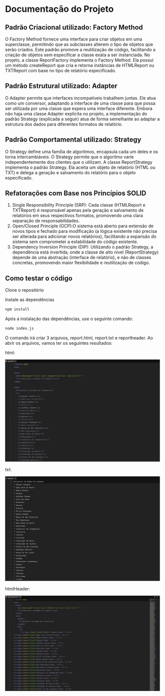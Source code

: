 # Documentação do Projeto
## Padrão Criacional utilizado: Factory Method
O Factory Method fornece uma interface para criar objetos em uma superclasse, permitindo que as subclasses alterem o tipo de objetos que serão criados. Este padrão promove a reutilização de código, facilitando a criação de objetos sem especificar a classe exata a ser instanciada. No projeto, a classe ReportFactory implementa o Factory Method. Ela possui um método createReport que cria e retorna instâncias de HTMLReport ou TXTReport com base no tipo de relatório especificado.

## Padrão Estrutural utilizado: Adapter
O Adapter permite que interfaces incompatíveis trabalhem juntas. Ele atua como um conversor, adaptando a interface de uma classe para que possa ser utilizada por uma classe que espera uma interface diferente. Embora não haja uma classe Adapter explícita no projeto, a implementação do padrão Strategy (explicada a seguir) atua de forma semelhante ao adaptar a estrutura dos dados para diferentes formatos de relatório.

## Padrão Comportamental utilizado: Strategy
O Strategy define uma família de algoritmos, encapsula cada um deles e os torna intercambiáveis. O Strategy permite que o algoritmo varie independentemente dos clientes que o utilizam. A classe ReportStrategy implementa o padrão Strategy. Ela aceita um objeto de relatório (HTML ou TXT) e delega a geração e salvamento do relatório para o objeto especificado.

## Refatorações com Base nos Princípios SOLID
  1. Single Responsibility Principle (SRP): Cada classe (HTMLReport e TXTReport) é responsável apenas pela geração e salvamento de relatórios em seus respectivos formatos, promovendo uma clara separação de responsabilidades.
  2. Open/Closed Principle (OCP):O sistema está aberto para extensão de novos tipos e fechado para modificação (a lógica existente não precisa ser alterada para adicionar novos relatórios), facilitando a expansão do sistema sem comprometer a estabilidade do código existente.
  3. Dependency Inversion Principle (DIP): Utilizando o padrão Strategy, a dependência está invertida, onde a classe de alto nível (ReportStrategy) depende de uma abstração (interface de relatório), e não de classes concretas, promovendo maior flexibilidade e reutilização de código.

## Como testar o código

Clone o repositório

Instale as dependências
```bash
npm install
```
Após a instalação das dependências, use o seguinte comando:
```bash
node index.js
```
O comando irá criar 3 arquivos, report.html, report.txt e reportheader. Ao abrir os arquivos, vamos ter os seguintes resultados:

html:

![resultadoHTML](./images/reporthtml.png)

txt:

![ResultadoTxt](./images/reprttx.png)

htmlHeader:

![resultadoHTMLHeader](./images/reportheader.png)

